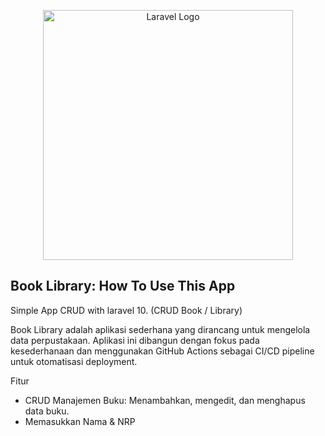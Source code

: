 <p align="center"><a href="https://laravel.com" target="_blank"><img src="https://raw.githubusercontent.com/laravel/art/master/logo-lockup/5%20SVG/2%20CMYK/1%20Full%20Color/laravel-logolockup-cmyk-red.svg" width="400" alt="Laravel Logo"></a></p>

## Book Library: How To Use This App

Simple App CRUD with laravel 10. (CRUD Book / Library)

Book Library adalah aplikasi sederhana yang dirancang untuk mengelola data perpustakaan. Aplikasi ini dibangun dengan fokus pada kesederhanaan dan menggunakan GitHub Actions sebagai CI/CD pipeline untuk otomatisasi deployment.

Fitur
- CRUD Manajemen Buku: Menambahkan, mengedit, dan menghapus data buku.
- Memasukkan Nama & NRP

